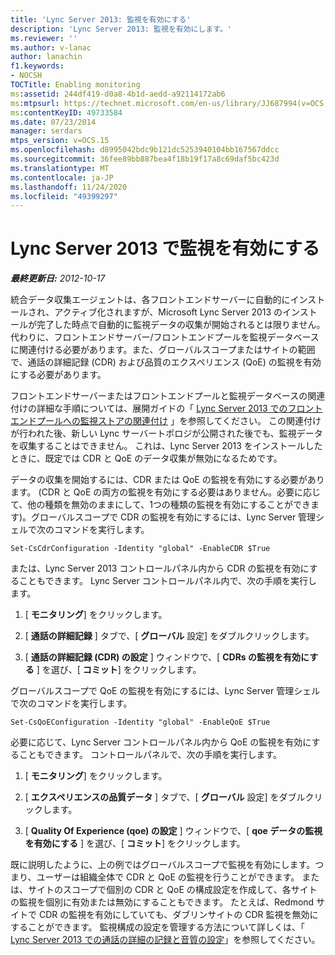 ```yaml
---
title: 'Lync Server 2013: 監視を有効にする'
description: 'Lync Server 2013: 監視を有効にします。'
ms.reviewer: ''
ms.author: v-lanac
author: lanachin
f1.keywords:
- NOCSH
TOCTitle: Enabling monitoring
ms:assetid: 244df419-d0a8-4b1d-aedd-a92114172ab6
ms:mtpsurl: https://technet.microsoft.com/en-us/library/JJ687994(v=OCS.15)
ms:contentKeyID: 49733584
ms.date: 07/23/2014
manager: serdars
mtps_version: v=OCS.15
ms.openlocfilehash: d8995042bdc9b121dc5253940104bb167567ddcc
ms.sourcegitcommit: 36fee89bb887bea4f18b19f17a8c69daf5bc423d
ms.translationtype: MT
ms.contentlocale: ja-JP
ms.lasthandoff: 11/24/2020
ms.locfileid: "49399297"
---
```

# <a name="enabling-monitoring-in-lync-server-2013"></a>Lync Server 2013 で監視を有効にする

<div data-xmlns="http://www.w3.org/1999/xhtml">

<div class="topic" data-xmlns="http://www.w3.org/1999/xhtml" data-msxsl="urn:schemas-microsoft-com:xslt" data-cs="https://msdn.microsoft.com/">

<div data-asp="https://msdn2.microsoft.com/asp">



</div>

<div id="mainSection">

<div id="mainBody">

<span> </span>

_**最終更新日:** 2012-10-17_

統合データ収集エージェントは、各フロントエンドサーバーに自動的にインストールされ、アクティブ化されますが、Microsoft Lync Server 2013 のインストールが完了した時点で自動的に監視データの収集が開始されるとは限りません。 代わりに、フロントエンドサーバー/フロントエンドプールを監視データベースに関連付ける必要があります。また、グローバルスコープまたはサイトの範囲で、通話の詳細記録 (CDR) および品質のエクスペリエンス (QoE) の監視を有効にする必要があります。

フロントエンドサーバーまたはフロントエンドプールと監視データベースの関連付けの詳細な手順については、展開ガイドの「 [Lync Server 2013 でのフロントエンドプールへの監視ストアの関連付け](lync-server-2013-associating-a-monitoring-store-with-a-front-end-pool.md) 」を参照してください。 この関連付けが行われた後、新しい Lync サーバートポロジが公開された後でも、監視データを収集することはできません。 これは、Lync Server 2013 をインストールしたときに、既定では CDR と QoE のデータ収集が無効になるためです。

データの収集を開始するには、CDR または QoE の監視を有効にする必要があります。 (CDR と QoE の両方の監視を有効にする必要はありません。必要に応じて、他の種類を無効のままにして、1つの種類の監視を有効にすることができます)。グローバルスコープで CDR の監視を有効にするには、Lync Server 管理シェルで次のコマンドを実行します。

    Set-CsCdrConfiguration -Identity "global" -EnableCDR $True

または、Lync Server 2013 コントロールパネル内から CDR の監視を有効にすることもできます。 Lync Server コントロールパネル内で、次の手順を実行します。

1.  [ **モニタリング**] をクリックします。

2.  [ **通話の詳細記録** ] タブで、[ **グローバル** 設定] をダブルクリックします。

3.  [ **通話の詳細記録 (CDR) の設定** ] ウィンドウで、[ **CDRs の監視を有効にする** ] を選び、[ **コミット**] をクリックします。

グローバルスコープで QoE の監視を有効にするには、Lync Server 管理シェルで次のコマンドを実行します。

    Set-CsQoEConfiguration -Identity "global" -EnableQoE $True

必要に応じて、Lync Server コントロールパネル内から QoE の監視を有効にすることもできます。 コントロールパネルで、次の手順を実行します。

1.  [ **モニタリング**] をクリックします。

2.  [ **エクスペリエンスの品質データ** ] タブで、[ **グローバル** 設定] をダブルクリックします。

3.  [ **Quality Of Experience (qoe) の設定** ] ウィンドウで、[ **qoe データの監視を有効にする** ] を選び、[ **コミット**] をクリックします。

既に説明したように、上の例ではグローバルスコープで監視を有効にします。つまり、ユーザーは組織全体で CDR と QoE の監視を行うことができます。 または、サイトのスコープで個別の CDR と QoE の構成設定を作成して、各サイトの監視を個別に有効または無効にすることもできます。 たとえば、Redmond サイトで CDR の監視を有効にしていても、ダブリンサイトの CDR 監視を無効にすることができます。 監視構成の設定を管理する方法について詳しくは、「 [Lync Server 2013 での通話の詳細の記録と音質の設定](lync-server-2013-configuring-call-detail-recording-and-quality-of-experience-settings.md)」を参照してください。

</div>

<span> </span>

</div>

</div>

</div>

